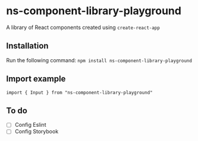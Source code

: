 # ns-component-library-playground
A library of React components created using `create-react-app`

## Installation
Run the following command:
`npm install ns-component-library-playground`

## Import example
```
import { Input } from "ns-component-library-playground"
```

## To do

- [ ] Config Eslint
- [ ] Config Storybook